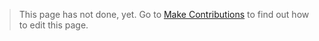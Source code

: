 > This page has not done, yet. Go to [Make Contributions](https://doc.u0u.us/en/contribute_docs.html) to find out how to edit this page.